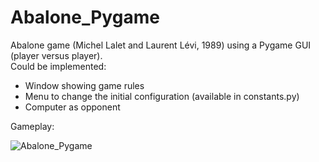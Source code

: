 # Abalone_Pygame
Abalone game (Michel Lalet and Laurent Lévi, 1989) using a Pygame GUI (player versus player).
\
Could be implemented:
- Window showing game rules
- Menu to change the initial configuration (available in constants.py)
- Computer as opponent

Gameplay:

![Abalone_Pygame](screenshots/gameplay.gif)
